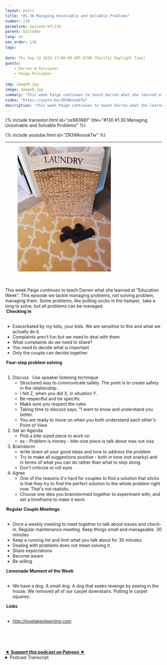 ```yaml
---
layout: posts
title: "#1.30 Managing Unsolvable and Solvable Problems"
number: 130
permalink: episode-WTL130
parent: Episodes
lang: en
nav_order: 130
tags:

date: Thu Sep 19 2019 17:00:00 GMT-0700 (Pacific Daylight Time)
guests:
    - Darren W Pulsipher
    - Paige Pulsipher

img: image0.jpg
image: image0.jpg
summary: "This week Paige continues to teach Darren what she learned at Education Week. This episode we tackle managing problems, not solving problem, managing them. Some problems, like putting socks in the hamper,  take a long to solve, but all problems can be managed. "
video: "https://youtu.be/ZR3WknookTw"
description: "This week Paige continues to teach Darren what she learned at Education Week. This episode we tackle managing problems, not solving problem, managing them. Some problems, like putting socks in the hamper,  take a long to solve, but all problems can be managed. "
---
```


<div>
{% include transistor.html id="ce983681" title="#130 #1.30 Managing Unsolvable and Solvable Problems" %}

{% include youtube.html id="ZR3WknookTw" %}
</div>

---

<html><head></head><body><div><figure class="attachment attachment--preview" data-trix-attachment="{&quot;contentType&quot;:&quot;image&quot;,&quot;height&quot;:400,&quot;url&quot;:&quot;https://1.bp.blogspot.com/-aIAxMRaKiPs/XYQc6o-cr7I/AAAAAAAFDug/xb2MxGSycewP9rk08L3znd9MkJSY_UF0ACNcBGAsYHQ/s400/2019-09-19.jpg&quot;,&quot;width&quot;:300}" data-trix-content-type="image"><img width="300" height="400" src="./image0.jpg"><figcaption class="attachment__caption"></figcaption></figure></div><div><br></div><div><br></div><div>This week Paige continues to teach Darren what she learned at "Education Week". This episode we tackle managing problems, not solving problem, managing them. Some problems, like putting socks in the hamper,&nbsp; take a long to solve, but all problems can be managed.&nbsp;</div><div><strong>&nbsp;Checking in<br></strong><br></div><ul><li>Exacerbated by my kids, your kids. We are sensitive to this and what we actually do it.</li><li>Complaints aren’t fun but we need to deal with them</li><li>What complaints do we need to share?</li><li>You need to decide what is important</li><li>Only the couple can decide together.</li></ul><div><strong>&nbsp;Four-step problem solving<br></strong><br></div><ol><li>Discuss &nbsp; Use speaker listening technique<ul><li>Structured way to communicate safely. The point is to create safety in the relationship.</li><li>I felt Z, when you did X, in situation Y.</li><li>Be respectful and be specific</li><li>Make sure you respect the rules</li><li>Taking time to discuss says, "I want to know and understand you better.</li><li>You are ready to move on when you both understand each other's Point of View</li></ul></li><li>Set an Agenda<ul><li>Pick a bite-sized piece to work on</li><li>ex - Problem is money - bite-size piece is talk about max out visa</li></ul></li><li>Brainstorm<ul><li>write down all your good ideas and how to address the problem</li><li>Try to make all suggestions positive - both in tone (not snarky) and in terms of what you can do rather than what to stop doing</li><li>Don't criticize or roll eyes</li></ul></li><li>Agree<ul><li>One of the reasons it's hard for couples to find a solution that sticks is that they try to find the perfect solution to the whole problem right now. That's not realistic.</li><li>Choose one idea you brainstormed together to experiment with, and set a timeframe to make it work.</li></ul></li></ol><div><strong>&nbsp;Regular Couple Meetings<br></strong><br></div><ul><li>Once a weekly meeting to meet together to talk about issues and check-in. Regular maintenance meeting. Keep things small and manageable. 30 minutes</li><li>Keep a running list and limit what you talk about for 30 minutes</li><li>Dealing with problems does not mean solving it.</li><li>Share expectations</li><li>Become aware</li><li>Be willing</li></ul><div><strong>&nbsp;Lemonade Moment of the Week<br></strong><br></div><ul><li>We have a dog. A small dog. A dog that seeks revenge by peeing in the house. We removed all of our carpet downstairs. Putting in carpet squares.</li></ul><div><strong>&nbsp;Links<br></strong><br></div><ul><li><a href="http://lovetakeslearning.com/">http://lovetakeslearning.com</a>&nbsp;</li></ul><div><br></div><div><br></div><div><br></div><div><br></div>
<strong>
  <a href="https://www.patreon.com/wheresthelemonade" target="_donate" rel="payment" title="★ Support this podcast on Patreon ★">★ Support this podcast on Patreon ★</a>
</strong></body></html>

<details>
<summary> Podcast Transcript </summary>

<p></p>

</details>
